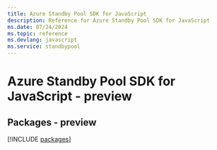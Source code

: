 ```yaml
---
title: Azure Standby Pool SDK for JavaScript
description: Reference for Azure Standby Pool SDK for JavaScript
ms.date: 07/24/2024
ms.topic: reference
ms.devlang: javascript
ms.service: standbypool
---
```

# Azure Standby Pool SDK for JavaScript - preview
## Packages - preview
[!INCLUDE [packages](standby-pool-index.md)]